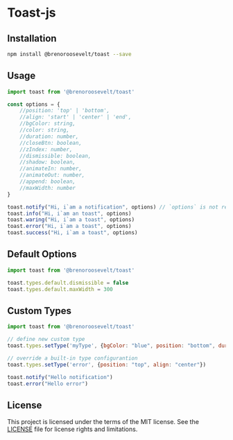 # Toast-js

## Installation
```bash
npm install @brenoroosevelt/toast --save
```

## Usage
```js
import toast from '@brenoroosevelt/toast'

const options = {
    //position: 'top' | 'bottom',
    //align: 'start' | 'center' | 'end',
    //bgColor: string,
    //color: string,
    //duration: number,
    //closeBtn: boolean,
    //zIndex: number,
    //dismissible: boolean,
    //shadow: boolean,
    //animateIn: number,
    //animateOut: number,
    //append: boolean,
    //maxWidth: number
}

toast.notify("Hi, i`am a notification", options) // `options` is not required
toast.info("Hi, i`am an toast", options)
toast.waring("Hi, i`am a toast", options)
toast.error("Hi, i`am a toast", options)
toast.success("Hi, i`am a toast", options)
```

## Default Options
```js
import toast from '@brenoroosevelt/toast'

toast.types.default.dismissible = false
toast.types.default.maxWidth = 300
```

## Custom Types
```js
import toast from '@brenoroosevelt/toast'

// define new custom type
toast.types.setType('myType', {bgColor: "blue", position: "bottom", duration: 3000})

// override a built-in type configurantion
toast.types.setType('error', {position: "top", align: "center"})

toast.notify("Hello notification")
toast.error("Hello error")
```
## License
This project is licensed under the terms of the MIT license. See the [LICENSE](LICENSE.md) file for license rights and limitations.

